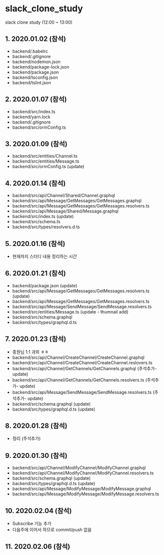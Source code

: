 # slack_clone_study
slack clone study (12:00 ~ 13:00)

## 1. 2020.01.02 (참석)
- backend/.babelrc
- backend/.gitignore
- backend/nodemon.json
- backend/package-lock.json
- backend/package.json
- backend/tsconfig.json
- backend/tslint.json

## 2. 2020.01.07 (참석)
- backend/src/index.ts
- backend/yarn.lock
- backend/.gitignore
- backend/src/ormConfig.ts

## 3. 2020.01.09 (참석)
- backend/src/entities/Channel.ts
- backend/src/entities/Message.ts
- backend/src/ormConfig.ts (update)

## 4. 2020.01.14 (참석)
- backend/src/api/Channel/Shared/Channel.graphql
- backend/src/api/Message/GetMessages/GetMessages.graphql
- backend/src/api/Message/GetMessages/GetMessages.resolvers.ts
- backend/src/api/Message/Shared/Message.graphql
- backend/src/index.ts (update)
- backend/src/schema.ts
- backend/src/types/resolvers.d.ts

## 5. 2020.01.16 (참석)
- 현재까지 스터디 내용 정리하는 시간

## 6. 2020.01.21 (참석)
- backend/package.json (update)
- backend/src/api/Message/GetMessages/GetMessages.resolvers.ts (update)
- backend/src/api/Message/GetMessages/GetMessages.resolvers.ts
- backend/src/api/Message/SendMessage/SendMessage.resolvers.ts
- backend/src/entities/Message.ts (update - thumnail add)
- backend/src/schema.graphql
- backend/src/types/graphql.d.ts

## 7. 2020.01.23 (참석)
- 종원님 1:1 과외 ㅎㅎ
- backend/src/api/Channel/CreateChannel/CreateChannel.graphql
- backend/src/api/Channel/CreateChannel/CreateChannel.reslovers.ts
- backend/src/api/Channel/GetChannels/GetChannels.graphql (주석추가- update)
- backend/src/api/Channel/GetChannels/GetChannels.resolvers.ts (주석추가- update)
- backend/src/api/Message/SendMessage/SendMessage.resolvers.ts (주석추가- update)
- backend/src/schema.graphql (update)
- backend/src/types/graphql.d.ts (update)

## 8. 2020.01.28 (참석)
- 정리 (주석추가)

## 9. 2020.01.30 (참석)
- backend/src/api/Channel/ModifyChannel/ModifyChannel.graphql
- backend/src/api/Channel/ModifyChannel/ModifyChannel.resolvers.ts
- backend/src/schema.graphql (update)
- backend/src/types/graphql.d.ts (update)
- backend/src/api/Message/ModifyMessage/ModifyMessage.graphql
- backend/src/api/Message/ModifyMessage/ModifyMessage.resolvers.ts

## 10. 2020.02.04 (참석)
- Subscribe 기능 추가
- 다음주에 이어서 하므로 commit/push 없음

## 11. 2020.02.06 (참석)

